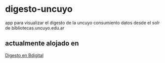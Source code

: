 # digesto-uncuyo
app para visualizar el digesto de la uncuyo consumiento datos desde el solr de bibliotecas.uncuyo.edu.ar

## actualmente alojado en  
 
 [Digesto en Bdigital](https://bdigital.uncu.edu.ar/digesto)
